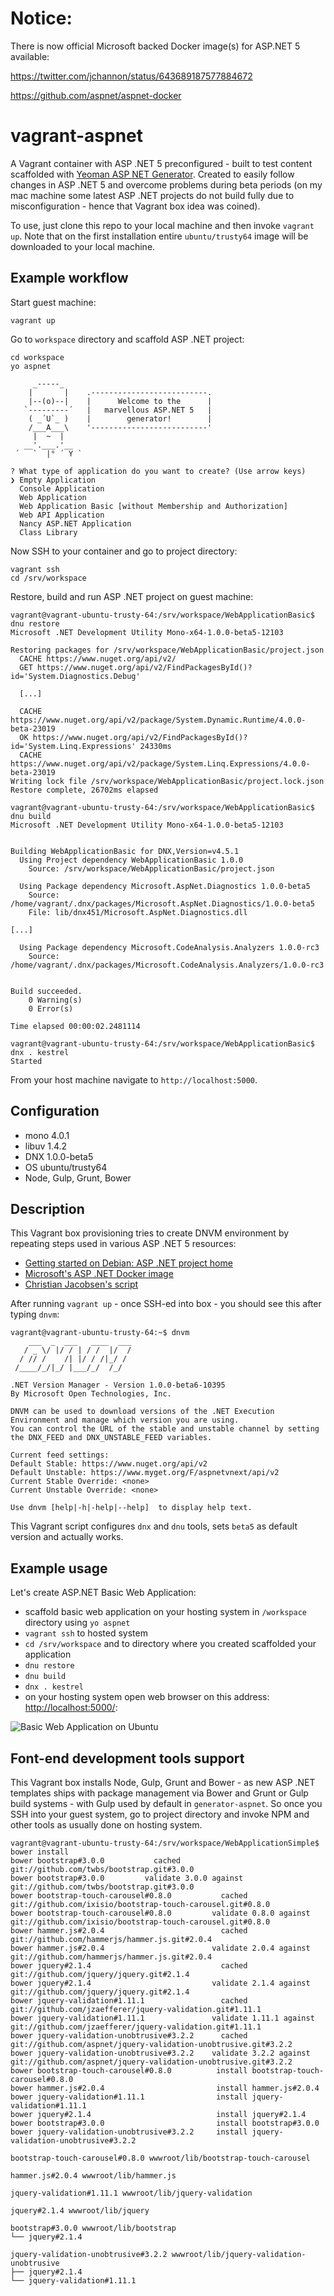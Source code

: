# Notice: 

There is now official Microsoft backed Docker image(s) for ASP.NET 5 available:

https://twitter.com/jchannon/status/643689187577884672

https://github.com/aspnet/aspnet-docker


# vagrant-aspnet

A Vagrant container with ASP .NET 5 preconfigured - built to test content scaffolded with [Yeoman ASP NET Generator](https://www.npmjs.com/package/generator-aspnet).
Created to easily follow changes in ASP .NET 5 and overcome problems during beta periods (on my mac machine some latest  ASP .NET projects do not build fully due to misconfiguration - hence that Vagrant box idea was coined).

To use, just clone this repo to your local machine and then invoke `vagrant up`. Note that on the first installation entire `ubuntu/trusty64` image will be downloaded to your local machine.

## Example workflow

Start guest machine:
```
vagrant up
```
Go to `workspace` directory and scaffold ASP .NET project:
```
cd workspace
yo aspnet

     _-----_
    |       |    .--------------------------.
    |--(o)--|    |      Welcome to the      |
   `---------´   |   marvellous ASP.NET 5   |
    ( _´U`_ )    |        generator!        |
    /___A___\    '--------------------------'
     |  ~  |
   __'.___.'__
 ´   `  |° ´ Y `

? What type of application do you want to create? (Use arrow keys)
❯ Empty Application
  Console Application
  Web Application
  Web Application Basic [without Membership and Authorization]
  Web API Application
  Nancy ASP.NET Application
  Class Library
```
Now SSH to your container and go to project directory:
```
vagrant ssh
cd /srv/workspace
```
Restore, build and run ASP .NET project on guest machine:
```
vagrant@vagrant-ubuntu-trusty-64:/srv/workspace/WebApplicationBasic$ dnu restore
Microsoft .NET Development Utility Mono-x64-1.0.0-beta5-12103

Restoring packages for /srv/workspace/WebApplicationBasic/project.json
  CACHE https://www.nuget.org/api/v2/
  GET https://www.nuget.org/api/v2/FindPackagesById()?id='System.Diagnostics.Debug'

  [...]
  
  CACHE https://www.nuget.org/api/v2/package/System.Dynamic.Runtime/4.0.0-beta-23019
  OK https://www.nuget.org/api/v2/FindPackagesById()?id='System.Linq.Expressions' 24330ms
  CACHE https://www.nuget.org/api/v2/package/System.Linq.Expressions/4.0.0-beta-23019
Writing lock file /srv/workspace/WebApplicationBasic/project.lock.json
Restore complete, 26702ms elapsed
```
```
vagrant@vagrant-ubuntu-trusty-64:/srv/workspace/WebApplicationBasic$ dnu build
Microsoft .NET Development Utility Mono-x64-1.0.0-beta5-12103


Building WebApplicationBasic for DNX,Version=v4.5.1
  Using Project dependency WebApplicationBasic 1.0.0
    Source: /srv/workspace/WebApplicationBasic/project.json

  Using Package dependency Microsoft.AspNet.Diagnostics 1.0.0-beta5
    Source: /home/vagrant/.dnx/packages/Microsoft.AspNet.Diagnostics/1.0.0-beta5
    File: lib/dnx451/Microsoft.AspNet.Diagnostics.dll

[...]

  Using Package dependency Microsoft.CodeAnalysis.Analyzers 1.0.0-rc3
    Source: /home/vagrant/.dnx/packages/Microsoft.CodeAnalysis.Analyzers/1.0.0-rc3


Build succeeded.
    0 Warning(s)
    0 Error(s)

Time elapsed 00:00:02.2481114
```
```
vagrant@vagrant-ubuntu-trusty-64:/srv/workspace/WebApplicationBasic$ dnx . kestrel
Started
```
From your host machine navigate to `http://localhost:5000`.



## Configuration

- mono 4.0.1
- libuv 1.4.2
- DNX 1.0.0-beta5
- OS ubuntu/trusty64
- Node, Gulp, Grunt, Bower

## Description

This Vagrant box provisioning tries to create DNVM environment by repeating steps used in various ASP .NET 5 resources:

- [Getting started on Debian: ASP .NET project home](https://github.com/aspnet/Home/blob/dev/GettingStartedDeb.md)
- [Microsoft's ASP .NET Docker image](https://github.com/aspnet/aspnet-docker)
- [Christian Jacobsen's script](https://gist.github.com/chribben/dd0bb057a43f49dc1b5f)

After running `vagrant up` - once SSH-ed into box - you should see this after typing `dnvm`:
```
vagrant@vagrant-ubuntu-trusty-64:~$ dnvm
    ___  _  ___   ____  ___
   / _ \/ |/ / | / /  |/  /
  / // /    /| |/ / /|_/ /
 /____/_/|_/ |___/_/  /_/  

.NET Version Manager - Version 1.0.0-beta6-10395
By Microsoft Open Technologies, Inc.

DNVM can be used to download versions of the .NET Execution Environment and manage which version you are using.
You can control the URL of the stable and unstable channel by setting the DNX_FEED and DNX_UNSTABLE_FEED variables.

Current feed settings:
Default Stable: https://www.nuget.org/api/v2
Default Unstable: https://www.myget.org/F/aspnetvnext/api/v2
Current Stable Override: <none>
Current Unstable Override: <none>

Use dnvm [help|-h|-help|--help]  to display help text.
```

This Vagrant script configures `dnx` and `dnu` tools, sets `beta5` as default version and actually works.

## Example usage

Let's create ASP.NET Basic Web Application:
- scaffold basic web application on your hosting system in `/workspace` directory using `yo aspnet`
- `vagrant ssh` to hosted system
- `cd /srv/workspace` and to directory where you created scaffolded your application
- `dnu restore`
- `dnu build`
- `dnx . kestrel`
- on your hosting system open web browser on this address:  [http://localhost:5000/](http://localhost:5000/):

![Basic Web Application on Ubuntu](https://cloud.githubusercontent.com/assets/14539/8512956/e6c76066-2358-11e5-9882-edc1cca1b072.png)

## Font-end development tools support

This Vagrant box installs Node, Gulp, Grunt and Bower - as new ASP .NET templates ships with package management via Bower and Grunt or Gulp build systems - with Gulp used by default in `generator-aspnet`. So once you SSH into your guest system, go to project directory and invoke NPM and other tools as usually done on hosting system.
```
vagrant@vagrant-ubuntu-trusty-64:/srv/workspace/WebApplicationSimple$ bower install
bower bootstrap#3.0.0           cached git://github.com/twbs/bootstrap.git#3.0.0
bower bootstrap#3.0.0         validate 3.0.0 against git://github.com/twbs/bootstrap.git#3.0.0
bower bootstrap-touch-carousel#0.8.0           cached git://github.com/ixisio/bootstrap-touch-carousel.git#0.8.0
bower bootstrap-touch-carousel#0.8.0         validate 0.8.0 against git://github.com/ixisio/bootstrap-touch-carousel.git#0.8.0
bower hammer.js#2.0.4                          cached git://github.com/hammerjs/hammer.js.git#2.0.4
bower hammer.js#2.0.4                        validate 2.0.4 against git://github.com/hammerjs/hammer.js.git#2.0.4
bower jquery#2.1.4                             cached git://github.com/jquery/jquery.git#2.1.4
bower jquery#2.1.4                           validate 2.1.4 against git://github.com/jquery/jquery.git#2.1.4
bower jquery-validation#1.11.1                 cached git://github.com/jzaefferer/jquery-validation.git#1.11.1
bower jquery-validation#1.11.1               validate 1.11.1 against git://github.com/jzaefferer/jquery-validation.git#1.11.1
bower jquery-validation-unobtrusive#3.2.2      cached git://github.com/aspnet/jquery-validation-unobtrusive.git#3.2.2
bower jquery-validation-unobtrusive#3.2.2    validate 3.2.2 against git://github.com/aspnet/jquery-validation-unobtrusive.git#3.2.2
bower bootstrap-touch-carousel#0.8.0          install bootstrap-touch-carousel#0.8.0
bower hammer.js#2.0.4                         install hammer.js#2.0.4
bower jquery-validation#1.11.1                install jquery-validation#1.11.1
bower jquery#2.1.4                            install jquery#2.1.4
bower bootstrap#3.0.0                         install bootstrap#3.0.0
bower jquery-validation-unobtrusive#3.2.2     install jquery-validation-unobtrusive#3.2.2

bootstrap-touch-carousel#0.8.0 wwwroot/lib/bootstrap-touch-carousel

hammer.js#2.0.4 wwwroot/lib/hammer.js

jquery-validation#1.11.1 wwwroot/lib/jquery-validation

jquery#2.1.4 wwwroot/lib/jquery

bootstrap#3.0.0 wwwroot/lib/bootstrap
└── jquery#2.1.4

jquery-validation-unobtrusive#3.2.2 wwwroot/lib/jquery-validation-unobtrusive
├── jquery#2.1.4
└── jquery-validation#1.11.1
```
